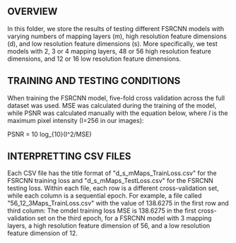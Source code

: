 ## OVERVIEW
In this folder, we store the results of testing different FSRCNN models with varying numbers of mapping layers (m), high resolution feature dimensions (d), and low resolution feature dimensions (s). More specifically, we test models with 2, 3 or 4 mapping layers, 48 or 56 high resolution feature dimensions, and 12 or 16 low resolution feature dimensions. 

## TRAINING AND TESTING CONDITIONS
When training the FSRCNN model, five-fold cross validation across the full dataset was used. MSE was calculated during the training of the model, while PSNR was calculated manually with the equation below, where $I$ is the maximum pixel intensity (I=256 in our images):

PSNR = 10 log_{10}(I^2/MSE)

## INTERPRETTING CSV FILES
Each CSV file has the title format of "d_s_mMaps_TrainLoss.csv" for the FSRCNN training loss and "d_s_mMaps_TestLoss.csv" for the FSRCNN testing loss. Within each file, each row is a different cross-validation set, while each column is a sequential epoch. For example, a file called "56_12_3Maps_TrainLoss.csv" with the value of 138.6275 in the first row and third column: The omdel training loss MSE is 138.6275 in the first cross-validation set on the third epoch, for a FSRCNN model with 3 mapping layers, a high resolution feature dimension of 56, and a low resolution feature dimension of 12.

